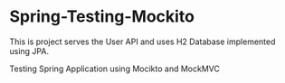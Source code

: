 # Spring-Testing-Mockito

This is project serves the User API and uses H2 Database implemented using JPA.    

Testing Spring Application using Mocikto and MockMVC    
